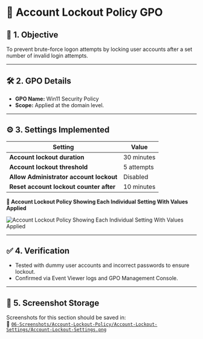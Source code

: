 # 🚫 Account Lockout Policy GPO

## 🎯 1. Objective

To prevent brute-force logon attempts by locking user accounts after a set number of invalid login attempts.

---

## 🛠️ 2. GPO Details

- **GPO Name:** Win11 Security Policy
- **Scope:** Applied at the domain level.

---

## ⚙️ 3. Settings Implemented

| Setting                                     | Value         |
|---------------------------------------------|---------------|
| **Account lockout duration**                | 30 minutes    |
| **Account lockout threshold**               | 5 attempts    |
| **Allow Administrator account lockout**     | Disabled      |
| **Reset account lockout counter after**     | 10 minutes    |

**📸 Account Lockout Policy Showing Each Individual Setting With Values Applied**

![Account Lockout Policy Showing Each Individual Setting With Values Applied](https://github.com/user-attachments/assets/6653c503-86e7-464d-9cdf-86636220644d)

---

## ✅ 4. Verification

- Tested with dummy user accounts and incorrect passwords to ensure lockout.
- Confirmed via Event Viewer logs and GPO Management Console.

---

## 📁 5. Screenshot Storage

Screenshots for this section should be saved in:  
📂 [`06-Screenshots/Account-Lockout-Policy/Account-Lockout-Settings/Account-Lockout-Settings.png`](https://github.com/Hugh-Kumbi/Hugh-Kumbi-Active-Directory-Lab/blob/main/06-Screenshots/VIII.%20Account-Lockout-Policy/Account-Lockout-Settings.md)
